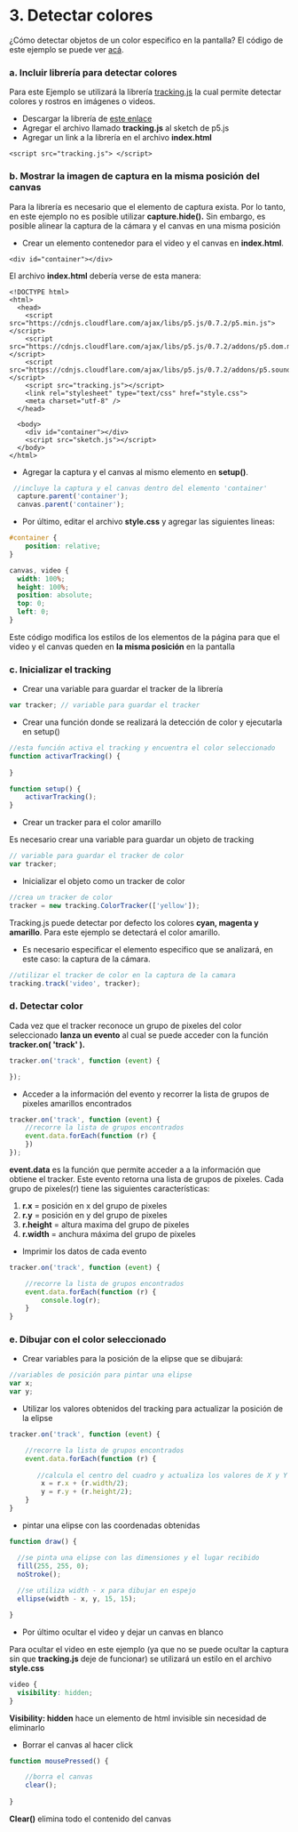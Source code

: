 # 3. Detectar colores

¿Cómo detectar objetos de un color especifico en la pantalla? El código de este ejemplo se puede ver [acá](https://editor.p5js.org/laurajunco/sketches/SJ3L5F_hX).

### a. Incluir librería para detectar colores

Para este Ejemplo se utilizará la librería [tracking.js](https://trackingjs.com/) la cual permite detectar colores y rostros en imágenes o videos.

* Descargar la librería  de [este enlace](https://github.com/eduardolundgren/tracking.js/archive/master.zip)
* Agregar el archivo llamado **tracking.js** al sketch de p5.js
* Agregar un link a la librería en el archivo **index.html**

```markup
<script src="tracking.js"> </script>
```

### b. Mostrar la imagen de captura en la misma posición del canvas

Para la librería  es necesario que el elemento de captura exista. Por lo tanto, en este ejemplo no es posible utilizar **capture.hide\(\).** Sin embargo, es posible alinear la captura de la cámara y el canvas en una misma posición

* Crear un elemento contenedor para el video y el canvas en **index.html**.

```markup
<div id="container"></div>
```

El archivo **index.html** debería verse de esta manera:

```markup
<!DOCTYPE html>
<html>
  <head>
    <script src="https://cdnjs.cloudflare.com/ajax/libs/p5.js/0.7.2/p5.min.js"></script>
    <script src="https://cdnjs.cloudflare.com/ajax/libs/p5.js/0.7.2/addons/p5.dom.min.js"></script>
    <script src="https://cdnjs.cloudflare.com/ajax/libs/p5.js/0.7.2/addons/p5.sound.min.js"></script>
	<script src="tracking.js"></script>
    <link rel="stylesheet" type="text/css" href="style.css">
    <meta charset="utf-8" />
  </head>
  
  <body>
    <div id="container"></div>
    <script src="sketch.js"></script> 
  </body>
</html>
```

* Agregar la captura y el canvas al mismo elemento en **setup\(\)**.

```javascript
 //incluye la captura y el canvas dentro del elemento 'container'
  capture.parent('container'); 
  canvas.parent('container'); 
```

* Por último, editar el archivo **style.css** y agregar las siguientes lineas:

```css
#container {
    position: relative;
}

canvas, video {
  width: 100%;
  height: 100%;
  position: absolute;
  top: 0;
  left: 0;
}
```

Este código modifica los estilos de los elementos de la página para que el video y el canvas queden en **la misma posición** en la pantalla

### c. Inicializar el tracking 

* Crear una variable para guardar el tracker de la librería

```javascript
var tracker; // variable para guardar el tracker
```

* Crear una función donde se realizará la detección de color y ejecutarla en setup\(\)

```javascript
//esta función activa el tracking y encuentra el color seleccionado
function activarTracking() {
    
}
```

```javascript
function setup() {
    activarTracking();
}
```

* Crear un tracker para el color amarillo

Es necesario crear una variable para guardar un objeto de tracking

```javascript
// variable para guardar el tracker de color
var tracker;
```

* Inicializar el objeto como un tracker de color

```javascript
//crea un tracker de color
tracker = new tracking.ColorTracker(['yellow']);
```

Tracking.js puede detectar por defecto los colores **cyan, magenta y amarillo**. Para este ejemplo se detectará el color amarillo.

* Es necesario especificar el elemento especifico que se analizará, en este caso: la captura de la cámara.

```javascript
//utilizar el tracker de color en la captura de la camara
tracking.track('video', tracker);
```

### d. Detectar color

Cada vez que el tracker reconoce un grupo de pixeles del color seleccionado **lanza un evento** al cual se puede acceder con la función **tracker.on\( 'track' \).**

```javascript
tracker.on('track', function (event) {

});
```

* Acceder a la información del evento y recorrer la lista de grupos de pixeles amarillos encontrados

```javascript
tracker.on('track', function (event) {
    //recorre la lista de grupos encontrados
    event.data.forEach(function (r) { 
    })
});
```

**event.data**  es la función que permite acceder a a la información que obtiene el tracker. Este evento retorna una lista de grupos de pixeles. Cada grupo de pixeles\(r\) tiene las siguientes características:

1. **r.x** = posición en x del grupo de pixeles
2. **r.y** = posición en y del grupo de pixeles
3. **r.height** = altura maxima del grupo de pixeles
4. **r.width** = anchura máxima del grupo de pixeles

* Imprimir los datos de cada evento

```javascript
tracker.on('track', function (event) {

    //recorre la lista de grupos encontrados
    event.data.forEach(function (r) { 
        console.log(r);
    }
}
```

### e. Dibujar con el color seleccionado

* Crear variables para la posición de la elipse que se dibujará:

```javascript
//variables de posición para pintar una elipse
var x; 
var y;
```

* Utilizar los valores obtenidos del tracking para actualizar la posición de la elipse

```javascript
tracker.on('track', function (event) {

    //recorre la lista de grupos encontrados
    event.data.forEach(function (r) { 
    
       //calcula el centro del cuadro y actualiza los valores de X y Y
        x = r.x + (r.width/2);
        y = r.y + (r.height/2);
    }
}
```

* pintar una elipse con las coordenadas obtenidas

```javascript
function draw() {

  //se pinta una elipse con las dimensiones y el lugar recibido
  fill(255, 255, 0);
  noStroke();
  
  //se utiliza width - x para dibujar en espejo
  ellipse(width - x, y, 15, 15);

}
```

* Por último ocultar el video y dejar un canvas en blanco

Para ocultar el video en este ejemplo \(ya que no se puede ocultar la captura sin que **tracking.js** deje de funcionar\) se utilizará un estilo en el archivo **style.css**

```css
video {
  visibility: hidden;
}
```

**Visibility: hidden** hace un elemento de html invisible sin necesidad de eliminarlo

* Borrar el canvas al hacer click

```javascript
function mousePressed() {

    //borra el canvas
    clear();
    
}
```

**Clear\(\)** elimina todo el contenido del canvas


